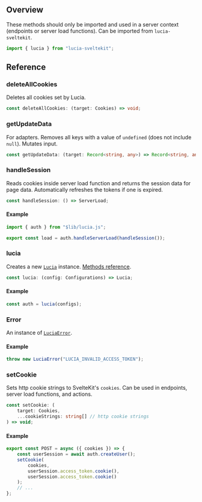 ## Overview

These methods should only be imported and used in a server context (endpoints or server load functions). Can be imported from `lucia-sveltekit`.

```ts
import { lucia } from "lucia-sveltekit";
```

## Reference

### deleteAllCookies

Deletes all cookies set by Lucia.

```ts
const deleteAllCookies: (target: Cookies) => void;
```

### getUpdateData

For adapters. Removes all keys with a value of `undefined` (does not include `null`). Mutates input.

```ts
const getUpdateData: (target: Record<string, any>) => Record<string, any>;
```

### handleSession

Reads cookies inside server load function and returns the session data for page data. Automatically refreshes the tokens if one is expired.

```ts
const handleSession: () => ServerLoad;
```

#### Example

```ts
import { auth } from "$lib/lucia.js";

export const load = auth.handleServerLoad(handleSession());
```

### lucia

Creates a new [`Lucia`](/references/instances) instance. [Methods reference](/server-apis/lucia).

```ts
const lucia: (config: Configurations) => Lucia;
```

#### Example

```ts
const auth = lucia(configs);
```

### Error

An instance of [`LuciaError`](/references/instances#luciaerror).

#### Example

```ts
throw new LuciaError("LUCIA_INVALID_ACCESS_TOKEN");
```

### setCookie

Sets http cookie strings to SvelteKit's `cookies`. Can be used in endpoints, server load functions, and actions.

```ts
const setCookie: (
    target: Cookies,
    ...cookieStrings: string[] // http cookie strings
) => void;
```

#### Example

```ts
export const POST = async ({ cookies }) => {
    const userSession = await auth.createUser();
    setCookie(
        cookies,
        userSession.access_token.cookie(),
        userSession.access_token.cookie()
    );
    // ...
};
```
